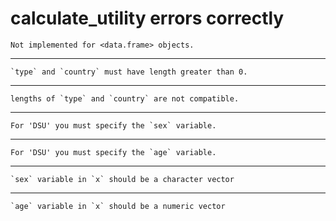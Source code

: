 # calculate_utility errors correctly

    Not implemented for <data.frame> objects.

---

    `type` and `country` must have length greater than 0.

---

    lengths of `type` and `country` are not compatible.

---

    For 'DSU' you must specify the `sex` variable.

---

    For 'DSU' you must specify the `age` variable.

---

    `sex` variable in `x` should be a character vector

---

    `age` variable in `x` should be a numeric vector

